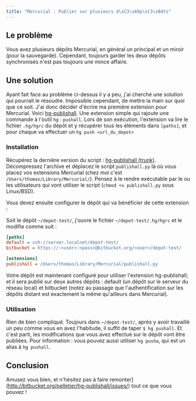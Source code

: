 ```yaml
--- 
title: "Mercurial : Publier sur plusieurs d\xC3\xA9p\xC3\xB4ts"
---
```


## Le problème

Vous avez plusieurs dépôts Mercurial, en général un principal et un miroir
(pour la sauvegarde). Cependant, toujours garder les deux dépôts synchronisés
n'est pas toujours une mince affaire.

## Une solution

Ayant fait face au problème ci-dessus il y a peu, j'ai cherché une solution qui
pourrait le résoudre. Impossible cependant, de mettre la main sur quoi que ce
soit. J'ai donc décider d'écrire ma première extension pour Mercurial. Voici
[hg-publishall](http://bitbucket.org/pelletier/hg-publishall/). Une extension
simple qui rajoute une commande à l'outil `hg` : `pushall`. Lors de son
exécution, l'extension va lire le fichier `.hg/hgrc` du dépôt et y récupérer
tous les éléments dans `[paths]`, et pour chaque va effectuer un `hg push
<url_du_depot>`

### Installation

Récupérez la dernière version du script : [hg-publishall
(trunk)](http://bitbucket.org/pelletier/hg-publishall/get/tip.zip).
Décompressez l'archive et déplacez le script `publishall.py` là où vous placez
vos extensions Mercurial (chez moi c'est `/Users/thomas/Library/Mercurial/`).
Pensez à le rendre exécutable par le ou les utilisateurs qui vont utiliser le
script (`chmod +x publishall.py` sous Linux/BSD).

Vous devez ensuite configurer le dépôt qui va bénéficier de cette extension :

Soit le dépôt `~/depot-test/`, j'ouvre le fichier `~/depot-test/.hg/hgrc` et le
modifie comme suit :

~~~ ini
[paths]
default = ssh://server.localnet/depot-test/
bitbucket = https://:<user>:<pass>@bitbucket.org/<user>/depot-test/

[extensions]
publishall = /Users/thomas/Library/Mercurial/publishall.py
~~~

Votre dépôt est maintenant configuré pour utiliser l'extension hg-publishall;
et il sera publié sur deux autres dépôts : default (un dépôt sur le serveur du
réseau local) et bitbucket (notez au passage que l'authentification sur les
dépôts distant est exactement la même qu'ailleurs dans Mercurial).

### Utilisation

Rien de bien compliqué. Toujours dans `~/depot-test/`, après y avoir travaillé
un peu comme vous en avez l'habitude, il suffit de taper `$ hg pushall`.  Et
c'est parti, les modifications que vous avez effectué sur le dépôt vont être
publiées. Pour information : vous pouvez aussi utiliser `hg pusha`, qui est un
alias à `hg pushall`.

## Conclusion

Amusez vous bien, et n'hésitez pas à faire
remonter](http://bitbucket.org/pelletier/hg-publishall/issues/) tout ce que vous
pouvez !
